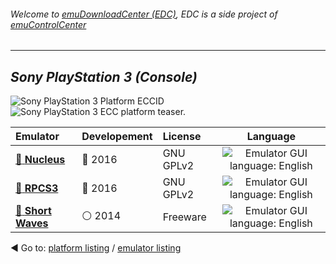 ###### Welcome to [emuDownloadCenter (EDC)](https://github.com/PhoenixInteractiveNL/emuDownloadCenter/wiki/), EDC is a side project of [emuControlCenter](https://github.com/PhoenixInteractiveNL/emuControlCenter/wiki/)
***
## _Sony PlayStation 3 (Console)_
![](https://raw.githubusercontent.com/wiki/PhoenixInteractiveNL/emuDownloadCenter/images_platform/ecc_ps3_cell.png "Sony PlayStation 3 Platform ECCID")
![](https://raw.githubusercontent.com/wiki/PhoenixInteractiveNL/emuDownloadCenter/images_platform/ecc_ps3_teaser.png "Sony PlayStation 3 ECC platform teaser.")

| Emulator | Developement | License | Language |
|:---------|:-------------|:--------|:--------:|
| [:file_folder: **Nucleus**](https://github.com/PhoenixInteractiveNL/emuDownloadCenter/wiki/Emulator-nucleus#menu) | :large_blue_circle: 2016 | GNU GPLv2 | ![](https://raw.githubusercontent.com/wiki/PhoenixInteractiveNL/emuDownloadCenter/images_flags/icon_flag_EN_24.png "Emulator GUI language: English") |
| [:file_folder: **RPCS3**](https://github.com/PhoenixInteractiveNL/emuDownloadCenter/wiki/Emulator-rpcs3#menu) | :large_blue_circle: 2016 | GNU GPLv2 | ![](https://raw.githubusercontent.com/wiki/PhoenixInteractiveNL/emuDownloadCenter/images_flags/icon_flag_EN_24.png "Emulator GUI language: English") |
| [:file_folder: **Short Waves**](https://github.com/PhoenixInteractiveNL/emuDownloadCenter/wiki/Emulator-shortwaves#menu) | :white_circle: 2014 | Freeware | ![](https://raw.githubusercontent.com/wiki/PhoenixInteractiveNL/emuDownloadCenter/images_flags/icon_flag_EN_24.png "Emulator GUI language: English") |

:arrow_backward: Go to: [platform listing](https://github.com/PhoenixInteractiveNL/emuDownloadCenter/wiki/EDC-Platform-List) / [emulator listing](https://github.com/PhoenixInteractiveNL/emuDownloadCenter/wiki/EDC-Emulator-List)
